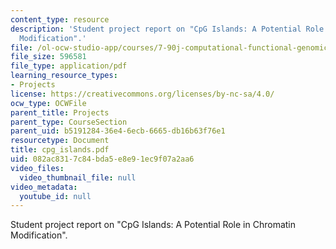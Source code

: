```yaml
---
content_type: resource
description: 'Student project report on "CpG Islands: A Potential Role in Chromatin
  Modification".'
file: /ol-ocw-studio-app/courses/7-90j-computational-functional-genomics-spring-2005/082ac8317c84bda5e8e91ec9f07a2aa6_cpg_islands.pdf
file_size: 596581
file_type: application/pdf
learning_resource_types:
- Projects
license: https://creativecommons.org/licenses/by-nc-sa/4.0/
ocw_type: OCWFile
parent_title: Projects
parent_type: CourseSection
parent_uid: b5191284-36e4-6ecb-6665-db16b63f76e1
resourcetype: Document
title: cpg_islands.pdf
uid: 082ac831-7c84-bda5-e8e9-1ec9f07a2aa6
video_files:
  video_thumbnail_file: null
video_metadata:
  youtube_id: null
---
```

Student project report on "CpG Islands: A Potential Role in Chromatin Modification".